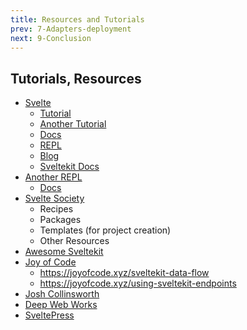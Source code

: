 ```yaml
---
title: Resources and Tutorials
prev: 7-Adapters-deployment
next: 9-Conclusion
---
```


## Tutorials, Resources

 - [Svelte](https://svelte.dev/)
   - [Tutorial](https://learn.svelte.dev/tutorial/welcome-to-svelte)
   - [Another Tutorial](https://svelte.dev/tutorial/basics)
   - [Docs](https://svelte.dev/docs/introduction)
   - [REPL](https://svelte.dev/repl)
   - [Blog](https://svelte.dev/blog)
   - [Sveltekit Docs](https://kit.svelte.dev/docs/introduction)
 - [Another REPL](https://www.sveltelab.dev/)
   - [Docs](https://docs.sveltelab.dev/)
 - [Svelte Society](https://sveltesociety.dev/)
   - Recipes
   - Packages
   - Templates (for project creation)
   - Other Resources
 - [Awesome Sveltekit](https://github.com/janosh/awesome-sveltekit)
 - [Joy of Code](https://joyofcode.xyz/)
   - https://joyofcode.xyz/sveltekit-data-flow
   - https://joyofcode.xyz/using-sveltekit-endpoints
 - [Josh Collinsworth](https://joshcollinsworth.com/)
 - [Deep Web Works](https://svelte.deepwebworks.com/)
 - [SveltePress](https://sveltepress.site/)


